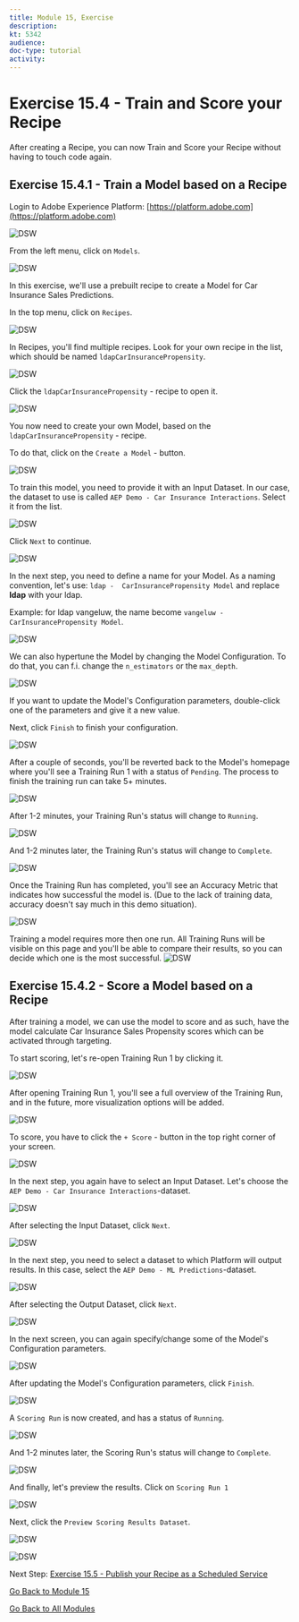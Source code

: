 ```yaml
---
title: Module 15, Exercise
description: 
kt: 5342
audience: 
doc-type: tutorial
activity: 
---
```


# Exercise 15.4 - Train and Score your Recipe

After creating a Recipe, you can now Train and Score your Recipe without having to touch code again.

## Exercise 15.4.1 - Train a Model based on a Recipe

Login to Adobe Experience Platform: [https://platform.adobe.com](https://platform.adobe.com)

![DSW](./images/aeph.png)

From the left menu, click on ```Models```.

![DSW](./images/mlmodels.png)

In this exercise, we'll use a prebuilt recipe to create a Model for Car Insurance Sales Predictions.

In the top menu, click on ```Recipes```.

![DSW](./images/recipes.png)

In Recipes, you'll find multiple recipes. Look for your own recipe in the list, which should be named ```ldapCarInsurancePropensity```.

![DSW](./images/prrecipe.png)

Click the ```ldapCarInsurancePropensity``` - recipe to open it.

![DSW](./images/prrecipe1.png)

You now need to create your own Model, based on the ```ldapCarInsurancePropensity``` - recipe.

To do that, click on the ```Create a Model``` - button.

![DSW](./images/createmodel1.png)

To train this model, you need to provide it with an Input Dataset. In our case, the dataset to use is called ```AEP Demo - Car Insurance Interactions```. Select it from the list.

![DSW](./images/input.png)

Click ```Next``` to continue.

![DSW](./images/next.png)

In the next step, you need to define a name for your Model. As a naming convention, let's use: ```ldap -  CarInsurancePropensity Model``` and replace **ldap** with your ldap.

Example: for ldap vangeluw, the name become ```vangeluw - CarInsurancePropensity Model```.

![DSW](./images/modelname.png)

We can also hypertune the Model by changing the Model Configuration. To do that, you can f.i. change the ``n_estimators`` or the ``max_depth``.

![DSW](./images/modelcfg.png)

If you want to update the Model's Configuration parameters, double-click one of the parameters and give it a new value.

Next, click ```Finish``` to finish your configuration.

![DSW](./images/finish.png)

After a couple of seconds, you'll be reverted back to the Model's homepage where you'll see a Training Run 1 with a status of ```Pending```. The process to finish the training run can take 5+ minutes.

![DSW](./images/trainingrunp.png)

After 1-2 minutes, your Training Run's status will change to ```Running```.

![DSW](./images/trainingrunrunning.png)

And 1-2 minutes later, the Training Run's status will change to ```Complete```.

![DSW](./images/trainingrunsuccess.png)

Once the Training Run has completed, you'll see an Accuracy Metric that indicates how successful the model is. (Due to the lack of training data, accuracy doesn't say much in this demo situation).
  
![DSW](./images/acc.png)

Training a model requires more then one run. All Training Runs will be visible on this page and you'll be able to compare their results, so you can decide which one is the most successful.
![DSW](./images/multipleruns.png)

## Exercise 15.4.2 - Score a Model based on a Recipe

After training a model, we can use the model to score and as such, have the model calculate Car Insurance Sales Propensity scores which can be activated through targeting.

To start scoring, let's re-open Training Run 1 by clicking it.

![DSW](./images/trainingrunsuccess.png)

After opening Training Run 1, you'll see a full overview of the Training Run, and in the future, more visualization options will be added.

![DSW](./images/trr1.png)

To score, you have to click the ```+ Score``` - button in the top right corner of your screen.

![DSW](./images/score.png)

In the next step, you again have to select an Input Dataset. Let's choose the ```AEP Demo - Car Insurance Interactions```-dataset.

![DSW](./images/scoreinput.png)

After selecting the Input Dataset, click ```Next```.

![DSW](./images/next.png)

In the next step, you need to select a dataset to which Platform will output results. In this case, select the ```AEP Demo - ML Predictions```-dataset.

![DSW](./images/scoreoutput.png)

After selecting the Output Dataset, click ```Next```.

![DSW](./images/next.png)

In the next screen, you can again specify/change some of the Model's Configuration parameters.

![DSW](./images/scoreconfig.png)

After updating the Model's Configuration parameters, click ```Finish```.

![DSW](./images/finish.png)

A ```Scoring Run``` is now created, and has a status of ```Running```.

![DSW](./images/scoringrunp.png)

And 1-2 minutes later, the Scoring Run's status will change to ```Complete```.

![DSW](./images/scoringrunsuccess.png)

And finally, let's preview the results. Click on ```Scoring Run 1```

![DSW](./images/scoringrunsuccessdtl.png)

Next, click the ```Preview Scoring Results Dataset```.

![DSW](./images/preview.png)

![DSW](./images/previewresults.png)

Next Step: [Exercise 15.5 - Publish your Recipe as a Scheduled Service](./ex5.md)

[Go Back to Module 15](./README.md)

[Go Back to All Modules](../../README.md)
